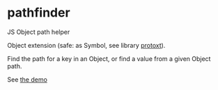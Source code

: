 # pathfinder
JS Object path helper

Object extension (safe: as Symbol, see library [protoxt](https://github.com/KooiInc/ProtoXT)).

Find the path for a key in an Object, or find a value from a given Object path.

See [the demo](https://kooiinc.github.io/pathfinder/Demo/)
